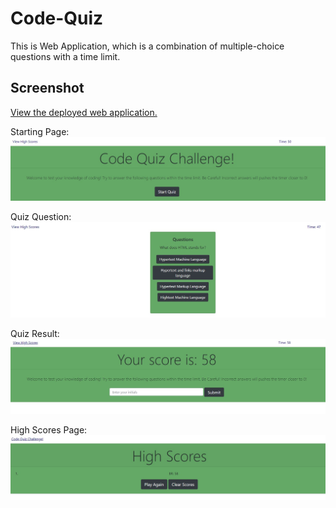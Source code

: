 # Code-Quiz
This is Web Application, which is a combination of multiple-choice questions with a time limit.

## Screenshot
[View the deployed web application.](https://bryu0116.github.io/Code-Quiz/)

Starting Page:
<img src="images/StartingPageSS.jpg">

Quiz Question:
<img src="images/QuizQuestionSS.jpg">

Quiz Result:
<img src="images/QResultSS.jpg">

High Scores Page:
<img src="images/VHSSS.jpg">